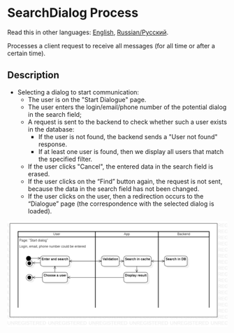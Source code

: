 # SearchDialog Process

Read this in other languages: [English](SearchDialog.md), [Russian/Русский](SearchDialog.ru.md).

Processes a client request to receive all messages (for all time or after a certain time).

## Description 

- Selecting a dialog to start communication:
    - The user is on the "Start Dialogue" page.
    - The user enters the login/email/phone number of the potential dialog in the search field;
    - A request is sent to the backend to check whether such a user exists in the database:
        - If the user is not found, the backend sends a "User not found" response.
        - If at least one user is found, then we display all users that match the specified filter.
    - If the user clicks "Cancel", the entered data in the search field is erased.
    - If the user clicks on the “Find” button again, the request is not sent, because the data in the search field has not been changed.
    - If the user clicks on the user, then a redirection occurs to the “Dialogue” page (the correspondence with the selected dialog is loaded).

![SearchDialogDiagram](../../../img/ActivityDiagrams/SearchDialogDiagram.png)
